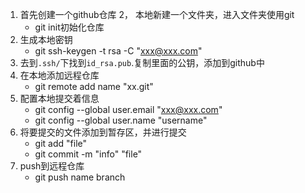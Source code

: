 1. 首先创建一个github仓库
2， 本地新建一个文件夹，进入文件夹使用git
    - git init初始化仓库
3. 生成本地密钥
    - git ssh-keygen -t rsa -C "xxx@xxx.com"
4. 去到`.ssh/`下找到`id_rsa.pub`.复制里面的公钥，添加到github中
5. 在本地添加远程仓库
    - git remote add name "xx.git"
6. 配置本地提交着信息
    - git config --global user.email "xxx@xxx.com"
    - git config --global user.name "username"
7. 将要提交的文件添加到暂存区，并进行提交
    - git add "file"
    - git commit -m "info" "file"
8. push到远程仓库
    - git push name branch
